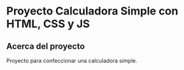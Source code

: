 # Proyecto Calculadora Simple con HTML, CSS y JS

## Acerca del proyecto

Proyecto para confeccionar una calculadora simple.

